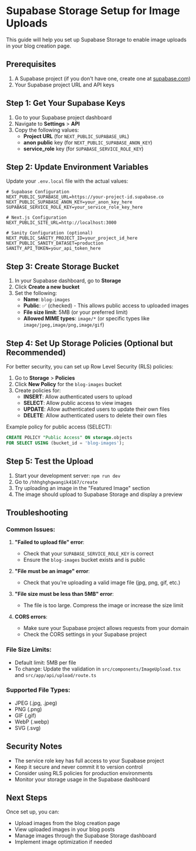 # Supabase Storage Setup for Image Uploads

This guide will help you set up Supabase Storage to enable image uploads in your blog creation page.

## Prerequisites

1. A Supabase project (if you don't have one, create one at [supabase.com](https://supabase.com))
2. Your Supabase project URL and API keys

## Step 1: Get Your Supabase Keys

1. Go to your Supabase project dashboard
2. Navigate to **Settings** > **API**
3. Copy the following values:
   - **Project URL** (for `NEXT_PUBLIC_SUPABASE_URL`)
   - **anon public** key (for `NEXT_PUBLIC_SUPABASE_ANON_KEY`)
   - **service_role** key (for `SUPABASE_SERVICE_ROLE_KEY`)

## Step 2: Update Environment Variables

Update your `.env.local` file with the actual values:

```env
# Supabase Configuration
NEXT_PUBLIC_SUPABASE_URL=https://your-project-id.supabase.co
NEXT_PUBLIC_SUPABASE_ANON_KEY=your_anon_key_here
SUPABASE_SERVICE_ROLE_KEY=your_service_role_key_here

# Next.js Configuration
NEXT_PUBLIC_SITE_URL=http://localhost:3000

# Sanity Configuration (optional)
NEXT_PUBLIC_SANITY_PROJECT_ID=your_project_id_here
NEXT_PUBLIC_SANITY_DATASET=production
SANITY_API_TOKEN=your_api_token_here
```

## Step 3: Create Storage Bucket

1. In your Supabase dashboard, go to **Storage**
2. Click **Create a new bucket**
3. Set the following:
   - **Name**: `blog-images`
   - **Public**: ✅ (checked) - This allows public access to uploaded images
   - **File size limit**: 5MB (or your preferred limit)
   - **Allowed MIME types**: `image/*` (or specific types like `image/jpeg,image/png,image/gif`)

## Step 4: Set Up Storage Policies (Optional but Recommended)

For better security, you can set up Row Level Security (RLS) policies:

1. Go to **Storage** > **Policies**
2. Click **New Policy** for the `blog-images` bucket
3. Create policies for:
   - **INSERT**: Allow authenticated users to upload
   - **SELECT**: Allow public access to view images
   - **UPDATE**: Allow authenticated users to update their own files
   - **DELETE**: Allow authenticated users to delete their own files

Example policy for public access (SELECT):
```sql
CREATE POLICY "Public Access" ON storage.objects
FOR SELECT USING (bucket_id = 'blog-images');
```

## Step 5: Test the Upload

1. Start your development server: `npm run dev`
2. Go to `/hhhghghgwangik4167/create`
3. Try uploading an image in the "Featured Image" section
4. The image should upload to Supabase Storage and display a preview

## Troubleshooting

### Common Issues:

1. **"Failed to upload file" error**:
   - Check that your `SUPABASE_SERVICE_ROLE_KEY` is correct
   - Ensure the `blog-images` bucket exists and is public

2. **"File must be an image" error**:
   - Check that you're uploading a valid image file (jpg, png, gif, etc.)

3. **"File size must be less than 5MB" error**:
   - The file is too large. Compress the image or increase the size limit

4. **CORS errors**:
   - Make sure your Supabase project allows requests from your domain
   - Check the CORS settings in your Supabase project

### File Size Limits:

- Default limit: 5MB per file
- To change: Update the validation in `src/components/ImageUpload.tsx` and `src/app/api/upload/route.ts`

### Supported File Types:

- JPEG (.jpg, .jpeg)
- PNG (.png)
- GIF (.gif)
- WebP (.webp)
- SVG (.svg)

## Security Notes

- The service role key has full access to your Supabase project
- Keep it secure and never commit it to version control
- Consider using RLS policies for production environments
- Monitor your storage usage in the Supabase dashboard

## Next Steps

Once set up, you can:
- Upload images from the blog creation page
- View uploaded images in your blog posts
- Manage images through the Supabase Storage dashboard
- Implement image optimization if needed

